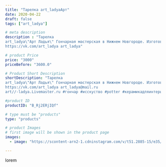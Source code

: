 ```yaml
---
title: "Тарелка art_ladyaАрт"
date: 2020-04-22
draft: false
tags: ["art_ladya"]

# meta description
description : "Тарелка
art_ladya\"Арт Ладья\" Гончарная мастерская в Нижнем Новгороде. Изготовление керамики и мастер//-классы по обучению. 
https://vk.com/art_ladya art_ladya"

# product Price
price: "3000"
priceBefore: "3600.0"

# Product Short Description
shortDescription: "Тарелка
art_ladya\"Арт Ладья\" Гончарная мастерская в Нижнем Новгороде. Изготовление керамики и мастер//-классы по обучению. 
https://vk.com/art_ladya art_ladya@mail.ru 
art//-ladya.Livemaster.ru #гончар #исскуство #potter #керамикадляинтерьера #керамикаручнаяработа #гончарнаямастерская #handmade #посудаизглины #керамика #гончарнаяпосуда #эксклюзивнаякерамика #dishes #decor #ceramicar #роспись #claygoods #тарелкароспись #earthenware #ceramic #design #restaurant #ceramicart #нижнийновгород #авторскаякерамика #bowl #dish #тарелка #plate"

#product ID
productID: "B_Rj2ERjIQf"

# type must be "products"
type: "products"

# product Images
# first image will be shown in the product page
images:
  - image: "https://scontent-arn2-1.cdninstagram.com/v/t51.2885-15/e35/94430230_179661366411431_7580650096267907943_n.jpg?se=7&tp=1&_nc_ht=scontent-arn2-1.cdninstagram.com&_nc_cat=111&_nc_ohc=1RrwLAsrNL8AX_ccowc&ccb=7-4&oh=39c8b8a7dfb12b136a08ac416b20b435&oe=60837540&_nc_sid=86f79a&ig_cache_key=MjI5Mjc3MTMzMjM3NzMxNDMzNQ%3D%3D.2-ccb7-4"

---
```

lorem
